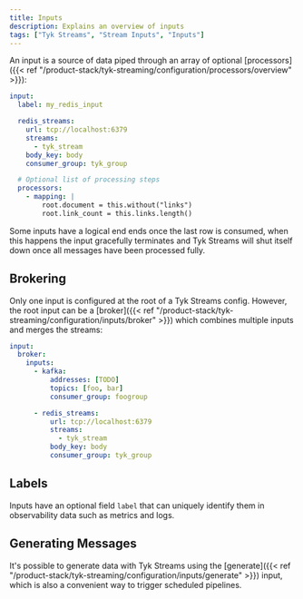 ```yaml
---
title: Inputs
description: Explains an overview of inputs
tags: ["Tyk Streams", "Stream Inputs", "Inputs"]
---
```


An input is a source of data piped through an array of optional [processors]({{< ref "/product-stack/tyk-streaming/configuration/processors/overview" >}}):

```yaml
input:
  label: my_redis_input

  redis_streams:
    url: tcp://localhost:6379
    streams:
      - tyk_stream
    body_key: body
    consumer_group: tyk_group

  # Optional list of processing steps
  processors:
    - mapping: |
        root.document = this.without("links")
        root.link_count = this.links.length()
```

Some inputs have a logical end ends once the last row is consumed, when this happens the input gracefully terminates and Tyk Streams will shut itself down once all messages have been processed fully.

## Brokering

Only one input is configured at the root of a Tyk Streams config. However, the root input can be a [broker]({{< ref "/product-stack/tyk-streaming/configuration/inputs/broker" >}}) which combines multiple inputs and merges the streams:

```yaml
input:
  broker:
    inputs:
      - kafka:
          addresses: [TODO]
          topics: [foo, bar]
          consumer_group: foogroup

      - redis_streams:
          url: tcp://localhost:6379
          streams:
            - tyk_stream
          body_key: body
          consumer_group: tyk_group
```

## Labels

Inputs have an optional field `label` that can uniquely identify them in observability data such as metrics and logs.

<!-- TODO

When know if Tyk Streams will support metrics then link to metrics

Inputs have an optional field `label` that can uniquely identify them in observability data such as metrics and logs. This can be useful when running configs with multiple inputs, otherwise their metrics labels will be generated based on their composition. For more information check out the [metrics documentation][metrics.about].

-->

## Generating Messages

It's possible to generate data with Tyk Streams using the [generate]({{< ref "/product-stack/tyk-streaming/configuration/inputs/generate" >}}) input, which is also a convenient way to trigger scheduled pipelines.
